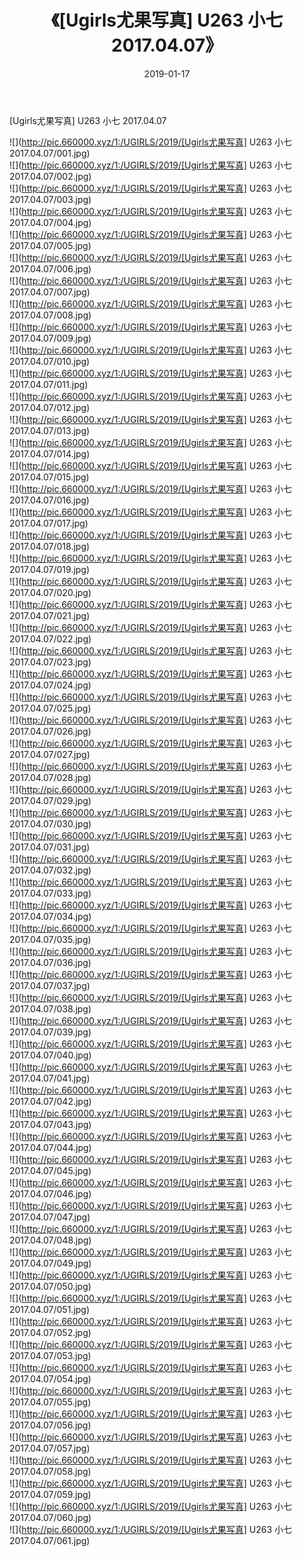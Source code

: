 ﻿---
layout: post
title:  《[Ugirls尤果写真] U263 小七 2017.04.07》
date:   2019-01-17
img: http://pic.660000.xyz/1:/UGIRLS/2019/[Ugirls尤果写真] U263 小七 2017.04.07/000.jpg
categories: [美女, 清纯, 唯美]
---

[Ugirls尤果写真] U263 小七 2017.04.07

 ![](http://pic.660000.xyz/1:/UGIRLS/2019/[Ugirls尤果写真] U263 小七 2017.04.07/001.jpg) <br>![](http://pic.660000.xyz/1:/UGIRLS/2019/[Ugirls尤果写真] U263 小七 2017.04.07/002.jpg) <br>![](http://pic.660000.xyz/1:/UGIRLS/2019/[Ugirls尤果写真] U263 小七 2017.04.07/003.jpg) <br>![](http://pic.660000.xyz/1:/UGIRLS/2019/[Ugirls尤果写真] U263 小七 2017.04.07/004.jpg) <br>![](http://pic.660000.xyz/1:/UGIRLS/2019/[Ugirls尤果写真] U263 小七 2017.04.07/005.jpg) <br>![](http://pic.660000.xyz/1:/UGIRLS/2019/[Ugirls尤果写真] U263 小七 2017.04.07/006.jpg) <br>![](http://pic.660000.xyz/1:/UGIRLS/2019/[Ugirls尤果写真] U263 小七 2017.04.07/007.jpg) <br>![](http://pic.660000.xyz/1:/UGIRLS/2019/[Ugirls尤果写真] U263 小七 2017.04.07/008.jpg) <br>![](http://pic.660000.xyz/1:/UGIRLS/2019/[Ugirls尤果写真] U263 小七 2017.04.07/009.jpg) <br>![](http://pic.660000.xyz/1:/UGIRLS/2019/[Ugirls尤果写真] U263 小七 2017.04.07/010.jpg) <br>![](http://pic.660000.xyz/1:/UGIRLS/2019/[Ugirls尤果写真] U263 小七 2017.04.07/011.jpg) <br>![](http://pic.660000.xyz/1:/UGIRLS/2019/[Ugirls尤果写真] U263 小七 2017.04.07/012.jpg) <br>![](http://pic.660000.xyz/1:/UGIRLS/2019/[Ugirls尤果写真] U263 小七 2017.04.07/013.jpg) <br>![](http://pic.660000.xyz/1:/UGIRLS/2019/[Ugirls尤果写真] U263 小七 2017.04.07/014.jpg) <br>![](http://pic.660000.xyz/1:/UGIRLS/2019/[Ugirls尤果写真] U263 小七 2017.04.07/015.jpg) <br>![](http://pic.660000.xyz/1:/UGIRLS/2019/[Ugirls尤果写真] U263 小七 2017.04.07/016.jpg) <br>![](http://pic.660000.xyz/1:/UGIRLS/2019/[Ugirls尤果写真] U263 小七 2017.04.07/017.jpg) <br>![](http://pic.660000.xyz/1:/UGIRLS/2019/[Ugirls尤果写真] U263 小七 2017.04.07/018.jpg) <br>![](http://pic.660000.xyz/1:/UGIRLS/2019/[Ugirls尤果写真] U263 小七 2017.04.07/019.jpg) <br>![](http://pic.660000.xyz/1:/UGIRLS/2019/[Ugirls尤果写真] U263 小七 2017.04.07/020.jpg) <br>![](http://pic.660000.xyz/1:/UGIRLS/2019/[Ugirls尤果写真] U263 小七 2017.04.07/021.jpg) <br>![](http://pic.660000.xyz/1:/UGIRLS/2019/[Ugirls尤果写真] U263 小七 2017.04.07/022.jpg) <br>![](http://pic.660000.xyz/1:/UGIRLS/2019/[Ugirls尤果写真] U263 小七 2017.04.07/023.jpg) <br>![](http://pic.660000.xyz/1:/UGIRLS/2019/[Ugirls尤果写真] U263 小七 2017.04.07/024.jpg) <br>![](http://pic.660000.xyz/1:/UGIRLS/2019/[Ugirls尤果写真] U263 小七 2017.04.07/025.jpg) <br>![](http://pic.660000.xyz/1:/UGIRLS/2019/[Ugirls尤果写真] U263 小七 2017.04.07/026.jpg) <br>![](http://pic.660000.xyz/1:/UGIRLS/2019/[Ugirls尤果写真] U263 小七 2017.04.07/027.jpg) <br>![](http://pic.660000.xyz/1:/UGIRLS/2019/[Ugirls尤果写真] U263 小七 2017.04.07/028.jpg) <br>![](http://pic.660000.xyz/1:/UGIRLS/2019/[Ugirls尤果写真] U263 小七 2017.04.07/029.jpg) <br>![](http://pic.660000.xyz/1:/UGIRLS/2019/[Ugirls尤果写真] U263 小七 2017.04.07/030.jpg) <br>![](http://pic.660000.xyz/1:/UGIRLS/2019/[Ugirls尤果写真] U263 小七 2017.04.07/031.jpg) <br>![](http://pic.660000.xyz/1:/UGIRLS/2019/[Ugirls尤果写真] U263 小七 2017.04.07/032.jpg) <br>![](http://pic.660000.xyz/1:/UGIRLS/2019/[Ugirls尤果写真] U263 小七 2017.04.07/033.jpg) <br>![](http://pic.660000.xyz/1:/UGIRLS/2019/[Ugirls尤果写真] U263 小七 2017.04.07/034.jpg) <br>![](http://pic.660000.xyz/1:/UGIRLS/2019/[Ugirls尤果写真] U263 小七 2017.04.07/035.jpg) <br>![](http://pic.660000.xyz/1:/UGIRLS/2019/[Ugirls尤果写真] U263 小七 2017.04.07/036.jpg) <br>![](http://pic.660000.xyz/1:/UGIRLS/2019/[Ugirls尤果写真] U263 小七 2017.04.07/037.jpg) <br>![](http://pic.660000.xyz/1:/UGIRLS/2019/[Ugirls尤果写真] U263 小七 2017.04.07/038.jpg) <br>![](http://pic.660000.xyz/1:/UGIRLS/2019/[Ugirls尤果写真] U263 小七 2017.04.07/039.jpg) <br>![](http://pic.660000.xyz/1:/UGIRLS/2019/[Ugirls尤果写真] U263 小七 2017.04.07/040.jpg) <br>![](http://pic.660000.xyz/1:/UGIRLS/2019/[Ugirls尤果写真] U263 小七 2017.04.07/041.jpg) <br>![](http://pic.660000.xyz/1:/UGIRLS/2019/[Ugirls尤果写真] U263 小七 2017.04.07/042.jpg) <br>![](http://pic.660000.xyz/1:/UGIRLS/2019/[Ugirls尤果写真] U263 小七 2017.04.07/043.jpg) <br>![](http://pic.660000.xyz/1:/UGIRLS/2019/[Ugirls尤果写真] U263 小七 2017.04.07/044.jpg) <br>![](http://pic.660000.xyz/1:/UGIRLS/2019/[Ugirls尤果写真] U263 小七 2017.04.07/045.jpg) <br>![](http://pic.660000.xyz/1:/UGIRLS/2019/[Ugirls尤果写真] U263 小七 2017.04.07/046.jpg) <br>![](http://pic.660000.xyz/1:/UGIRLS/2019/[Ugirls尤果写真] U263 小七 2017.04.07/047.jpg) <br>![](http://pic.660000.xyz/1:/UGIRLS/2019/[Ugirls尤果写真] U263 小七 2017.04.07/048.jpg) <br>![](http://pic.660000.xyz/1:/UGIRLS/2019/[Ugirls尤果写真] U263 小七 2017.04.07/049.jpg) <br>![](http://pic.660000.xyz/1:/UGIRLS/2019/[Ugirls尤果写真] U263 小七 2017.04.07/050.jpg) <br>![](http://pic.660000.xyz/1:/UGIRLS/2019/[Ugirls尤果写真] U263 小七 2017.04.07/051.jpg) <br>![](http://pic.660000.xyz/1:/UGIRLS/2019/[Ugirls尤果写真] U263 小七 2017.04.07/052.jpg) <br>![](http://pic.660000.xyz/1:/UGIRLS/2019/[Ugirls尤果写真] U263 小七 2017.04.07/053.jpg) <br>![](http://pic.660000.xyz/1:/UGIRLS/2019/[Ugirls尤果写真] U263 小七 2017.04.07/054.jpg) <br>![](http://pic.660000.xyz/1:/UGIRLS/2019/[Ugirls尤果写真] U263 小七 2017.04.07/055.jpg) <br>![](http://pic.660000.xyz/1:/UGIRLS/2019/[Ugirls尤果写真] U263 小七 2017.04.07/056.jpg) <br>![](http://pic.660000.xyz/1:/UGIRLS/2019/[Ugirls尤果写真] U263 小七 2017.04.07/057.jpg) <br>![](http://pic.660000.xyz/1:/UGIRLS/2019/[Ugirls尤果写真] U263 小七 2017.04.07/058.jpg) <br>![](http://pic.660000.xyz/1:/UGIRLS/2019/[Ugirls尤果写真] U263 小七 2017.04.07/059.jpg) <br>![](http://pic.660000.xyz/1:/UGIRLS/2019/[Ugirls尤果写真] U263 小七 2017.04.07/060.jpg) <br>![](http://pic.660000.xyz/1:/UGIRLS/2019/[Ugirls尤果写真] U263 小七 2017.04.07/061.jpg) <br>